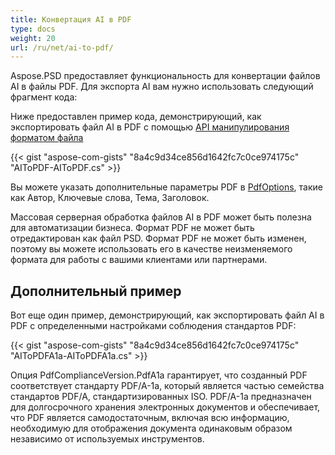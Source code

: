 ```yaml
---
title: Конвертация AI в PDF
type: docs
weight: 20
url: /ru/net/ai-to-pdf/
---
```


Aspose.PSD предоставляет функциональность для конвертации файлов AI в файлы PDF. Для экспорта AI вам нужно использовать следующий фрагмент кода: 

Ниже предоставлен пример кода, демонстрирующий, как экспортировать файл AI в PDF с помощью [API манипулирования форматом файла](/psd/ru/net/manipulate-different-image-file-formats/)

{{< gist "aspose-com-gists" "8a4c9d34ce856d1642fc7c0ce974175c" "AIToPDF-AIToPDF.cs" >}}

Вы можете указать дополнительные параметры PDF в [PdfOptions](https://reference.aspose.com/psd/net/aspose.psd.imageoptions/pdfoptions), такие как Автор, Ключевые слова, Тема, Заголовок.

Массовая серверная обработка файлов AI в PDF может быть полезна для автоматизации бизнеса. Формат PDF не может быть отредактирован как файл PSD. Формат PDF не может быть изменен, поэтому вы можете использовать его в качестве неизменяемого формата для работы с вашими клиентами или партнерами.

## Дополнительный пример

Вот еще один пример, демонстрирующий, как экспортировать файл AI в PDF с определенными настройками соблюдения стандартов PDF:

{{< gist "aspose-com-gists" "8a4c9d34ce856d1642fc7c0ce974175c" "AIToPDFA1a-AIToPDFA1a.cs" >}}

Опция PdfComplianceVersion.PdfA1a гарантирует, что созданный PDF соответствует стандарту PDF/A-1a, который является частью семейства стандартов PDF/A, стандартизированных ISO. PDF/A-1a предназначен для долгосрочного хранения электронных документов и обеспечивает, что PDF является самодостаточным, включая всю информацию, необходимую для отображения документа одинаковым образом независимо от используемых инструментов.
